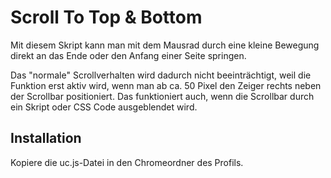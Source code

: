 # Scroll To Top & Bottom
Mit diesem Skript kann man mit dem Mausrad durch eine kleine Bewegung direkt an das Ende oder den Anfang einer Seite springen. 

Das "normale" Scrollverhalten wird dadurch nicht beeinträchtigt, weil die Funktion erst aktiv wird, wenn man ab ca. 50 Pixel den 
Zeiger rechts neben der Scrollbar positioniert. Das funktioniert auch, wenn die Scrollbar durch ein Skript oder CSS Code 
ausgeblendet wird.

## Installation
Kopiere die uc.js-Datei in den Chromeordner des Profils.

